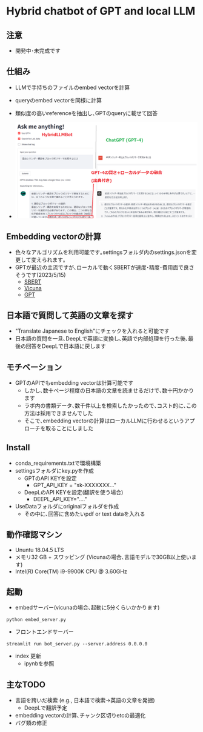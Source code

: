 # Hybrid chatbot of GPT and local LLM
## 注意
- 開発中･未完成です

## 仕組み
- LLMで手持ちのファイルのembed vectorを計算
- queryのembed vectorを同様に計算
- 類似度の高いreferenceを抽出し､GPTのqueryに載せて回答

- ![](images/demo.png)

## Embedding vectorの計算
- 色々なアルゴリズムを利用可能です｡settingsフォルダ内のsettings.jsonを変更して変えられます｡
- GPTが最近の主流ですが､ローカルで動くSBERTが速度･精度･費用面で良さそうです(2023/5/15)
  - [SBERT](https://www.sbert.net/docs/pretrained_models.html#model-overview)
  - [Vicuna](https://huggingface.co/AlekseyKorshuk/vicuna-7b)
  - [GPT](https://platform.openai.com/docs/guides/embeddings)

## 日本語で質問して英語の文章を探す
- "Translate Japanese to English"にチェックを入れると可能です
- 日本語の質問を一旦､DeepLで英語に変換し､英語で内部処理を行った後､最後の回答をDeepLで日本語に戻します

## モチベーション
- GPTのAPIでもembedding vectorは計算可能です
  - しかし､数十ページ程度の日本語の文章を読ませるだけで､数十円かかります
  - ラボ内の書類データ､数千件以上を検索したかったので､コスト的に､この方法は採用できませんでした
  - そこで､embedding vectorの計算はローカルLLMに行わせるというアプローチを取ることにしました

## Install
- conda_requirements.txtで環境構築
- settingsフォルダにkey.pyを作成
  - GPTのAPI KEYを設定
    - GPT_API_KEY = "sk-XXXXXXX..."
  - DeepLのAPI KEYを設定(翻訳を使う場合)
    - DEEPL_API_KEY="...."
- UseDataフォルダにoriginalフォルダを作成
  - その中に､回答に含めたいpdf or text dataを入れる

## 動作確認マシン
- Ununtu 18.04.5 LTS
- メモリ32 GB + スワッピング (Vicunaの場合､言語モデルで30GB以上使います)
- Intel(R) Core(TM) i9-9900K CPU @ 3.60GHz

## 起動
- embedサーバー(vicunaの場合､起動に5分くらいかかります)
```
python embed_server.py
```
- フロントエンドサーバー
```
streamlit run bot_server.py --server.address 0.0.0.0
``` 
- index 更新
  - ipynbを参照

## 主なTODO
- 言語を跨いだ検索 (e.g., 日本語で検索→英語の文章を発掘)
    - DeepLで翻訳予定
- embedding vectorの計算､チャンク区切りetcの最適化
- バグ類の修正